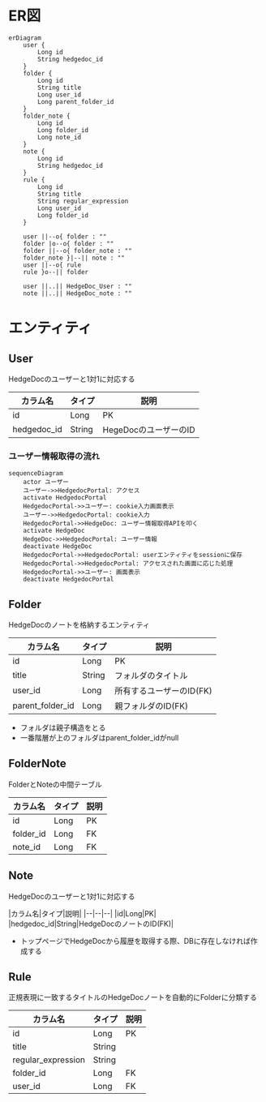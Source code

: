 # ER図

```mermaid
erDiagram
    user {
        Long id
        String hedgedoc_id
    }
    folder {
        Long id
        String title
        Long user_id
        Long parent_folder_id
    }
    folder_note {
        Long id
        Long folder_id
        Long note_id
    }
    note {
        Long id
        String hedgedoc_id
    }
    rule {
        Long id
        String title
        String regular_expression
        Long user_id
        Long folder_id
    }

    user ||--o{ folder : ""
    folder |o--o{ folder : ""
    folder ||--o{ folder_note : ""
    folder_note }|--|| note : ""
    user ||--o{ rule
    rule }o--|| folder

    user ||..|| HedgeDoc_User : ""
    note ||..|| HedgeDoc_note : ""
```

# エンティティ
## User
HedgeDocのユーザーと1対1に対応する

|カラム名|タイプ|説明|
|--|--|--|
|id|Long|PK|
|hedgedoc_id|String|HegeDocのユーザーのID|

### ユーザー情報取得の流れ
```mermaid
sequenceDiagram
    actor ユーザー
    ユーザー->>HedgedocPortal: アクセス
    activate HedgedocPortal
    HedgedocPortal->>ユーザー: cookie入力画面表示
    ユーザー->>HedgedocPortal: cookie入力
    HedgedocPortal->>HedgeDoc: ユーザー情報取得APIを叩く
    activate HedgeDoc
    HedgeDoc->>HedgedocPortal: ユーザー情報
    deactivate HedgeDoc
    HedgedocPortal->>HedgedocPortal: userエンティティをsessionに保存
    HedgedocPortal->>HedgedocPortal: アクセスされた画面に応じた処理
    HedgedocPortal->>ユーザー: 画面表示 
    deactivate HedgedocPortal
```

## Folder
HedgeDocのノートを格納するエンティティ

|カラム名|タイプ|説明|
|--|--|--|
|id|Long|PK|
|title|String|フォルダのタイトル|
|user_id|Long|所有するユーザーのID(FK)|
|parent_folder_id|Long|親フォルダのID(FK)|

- フォルダは親子構造をとる
- 一番階層が上のフォルダはparent_folder_idがnull

## FolderNote
FolderとNoteの中間テーブル

|カラム名|タイプ|説明|
|--|--|--|
|id|Long|PK|
|folder_id|Long|FK|
|note_id|Long|FK|

## Note
HedgeDocのユーザーと1対1に対応する

|カラム名|タイプ|説明| |--|--|--|
|id|Long|PK|
|hedgedoc_id|String|HedgeDocのノートのID(FK)|

- トップページでHedgeDocから履歴を取得する際、DBに存在しなければ作成する

## Rule
正規表現に一致するタイトルのHedgeDocノートを自動的にFolderに分類する

|カラム名|タイプ|説明|
|--|--|--|
|id|Long|PK|
|title|String||
|regular_expression|String||
|folder_id|Long|FK|
|user_id|Long|FK|
